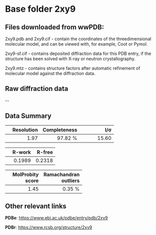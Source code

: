 # Base folder 2xy9

## Files downloaded from wwPDB:

2xy9.pdb and 2xy9.cif - contain the coordinates of the threedimensional molecular model, and can be viewed with, for example, Coot or Pymol.

2xy9-sf.cif - contains deposited diffraction data for this PDB entry, if the structure has been solved with X-ray or neutron crystallography.

2xy9.mtz - contains structure factors after automatic refinement of molecular model against the diffraction data.

## Raw diffraction data

--<br> 

## Data Summary
|   | Resolution | Completeness| I/$\boldsymbol{\sigma}$ |
|---|-------------:|----------------:|--------------:|
|   |1.97|97.82 %|<img width=50/>15.60|

|   | **R-work**| **R-free**   
|---|-------------:|----------------:|           
||0.1989|0.2318|

|   |**MolProbity<br>score**| **Ramachandran<br>outliers** 
|---|-------------:|----------------:|
||1.45|0.35 %|

## Other relevant links 
**PDBe**:  https://www.ebi.ac.uk/pdbe/entry/pdb/2xy9
 
**PDBr**: https://www.rcsb.org/structure/2xy9 

